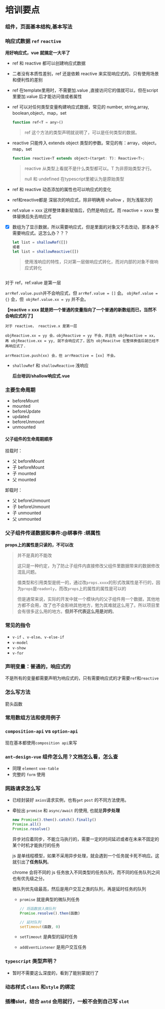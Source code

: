 # 培训要点

### 组件，页面基本结构,基本写法

### 响应式数据 `ref` `reactive`

**用好响应式，vue 就搞定一大半了**

* ref 和 reactive 都可以创建响应式数据

* 二者没有本质性差别，ref 还是依赖 reactive 来实现响应式的。只有使用场景和便利性的差别

* ref 在template里用时，不需要加.value ,直接访问它的值就可以，但在script里要加.value 后才能访问值或者属性

* ref 可以对任何类型变量构建响应式数据，常见的 number, string,array, boolean,object，map，set

  ```javascript
  function ref<T = any>()
  ```

  > ref 这个方法的类型声明就说明了，可以是任何类型的数据。

* reactive 只能传入 extends object 类型的参数。常见的有：array，object，map，set

  ```javascript
  function reactive<T extends object>(target: T): Reactive<T>;
  ```

  > reactive 从类型上看就不是什么类型都可以。T 为非原始类型才行。
  >
  > null 和 undefined 在typescript里被认为是原始类型

* ref 和 reactive 动态添加的属性也可以响应式的变化

* ref和reactive都是 深层次的响应式，除非明确用 shallow ，则为浅层次的

* ref.value = xxx 这样整体重新赋值后，仍然是响应式。而 reactive = xxxx 整体替换后失去响应式

- [x] 数组为了显示数据，所以需要响应式，但是里面的对象又不去改动，那本身不需要响应式。这怎么办？？？

  ```javascript
  let list = shallowRef([])
  或者
  let list = shallowReactive([])
  ```

  > 使用浅响应的特性，只对第一层做响应式转化，而对内部的对象不做响应式转化

  ```shell
对于 ref，ref.value 是第一层

`arrRef.value.push`并不会响应式，但 `arrRef.value = []` 会。
`objRef.value = {}` 会，但` objRef.value.xx = yy` 并不会。

**【reactive = xxx 就是把一个普通的变量指向了一个普通的新数组而已，当然不会响应式的了】**

  ```
对于 reactive， reactive.x 是第一层

objReactive.xx = yy 会，objReactive = yy 不会，并且先 objReactive = xx，再 objReactive.xx = yy, 就不会响应式了，因为 objReacitve 在整体换值后就已经不再响应式了.

arrReactive.push(xx) 会，但 arrReactive = [xx] 不会。
  ```


- `shallowRef` 和 `shallowReactive` 浅响应

  **后台培训/shallow响应式.vue**

### 主要生命周期

- beforeMount
- mounted
- beforeUpdate
- updated
- beforeUnmount
- unmounted

#### 父子组件的生命周期顺序

挂载时：

- 父 beforeMount 
- 子 beforeMount
- 子 mounted
- 父 mounted

卸载时：

- 父 beforeUnmount
- 子 beforeUnmount
- 子 unmounted
- 父 unmounted

### 父子组件传递数据和事件:@绑事件 :绑属性

**props上的属性是只读的，不可以改**

> 并不是真的不能改
>
> 这只是一种约定，为了防止子组件内直接修改父组件里数据带来的数据修改混乱问题。
>
> 值类型和引用类型是统一的，通过改`props.xxxx`的形式改属性是不行的，因为`props`是`readonly`，而改`props`上的属性的属性是可以的
>
> 但是通常来说，实际的开发中就一个模块内的父子组件用一个数据，其他地方都不会用，改了也不会影响其他地方，勉为其难就这么用了。所以项目里会有很多这么用的地方。**但并不代表这么用是对的**。

### 常见的指令

- `v-if` 、`v-else`、`v-else-if`
- `v-model`
- `v-show`
- `v-for`

### 声明变量：普通的，响应式的

不是所有的变量都需要声明为响应式的，只有需要响应式的才需要`ref`和`reactive`

### 怎么写方法

箭头函数

### 常用数组方法和使用例子

### `composition-api` vs `option-api `

现在基本都使用`composition api`来写

### `ant-design-vue` 组件怎么用？文档怎么看，怎么查

- 同理 `element` `vxe-table`
- 完整的 `form` 使用

### 网路请求怎么写

- 已经封装好 `axios`请求实例，也有`get` `post` 的不同方法使用。

- 牵扯出 `promise` 和 `async/await` 的使用, 也就是**异步处理**

  ```javascript
  new Promise().then().catch().finally()
  Promise.all()
  Promise.resolve()
  ```

  异步对应着同步，不能立马执行的，需要一定的时间延迟或者在未来不固定的某个时机才能执行的任务

  js 是单线程模型，如果不采用异步处理，就会遇到一个任务就卡死不响应。这就引出了**任务队列**。

  chrome 会将不同的 js 任务放入不同类型的任务队列，而不同的任务队列之间也有优先级之分。

  微队列优先级最高，然后是用户交互之类的队列，再是延时任务的队列

  - `promise` 就是典型的微队列任务

    ```javascript
    // 将函数放入微队列
    Promise.resolve().then(函数)
    
    // 延时队列
    setTimeout(函数, 0)
    ```

    

  - `setTimeout` 是典型的延时任务

  - `addEventListener` 是用户交互任务

### `typescript` 类型声明？

- 暂时不需要这么深度的，看到了能别蒙就行了

### 动态样式 `class` 和`style` 的绑定

### 插槽slot，结合 `antd` 会用就行，一般不会到自己写 `slot`












